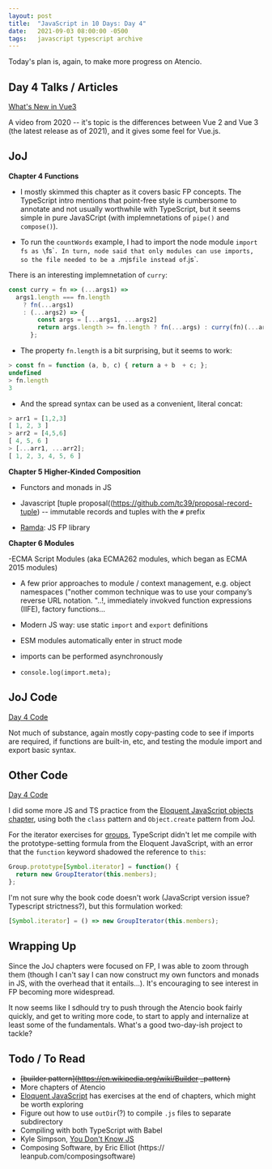 ```yaml
---
layout: post
title:  "JavaScript in 10 Days: Day 4"
date:   2021-09-03 08:00:00 -0500
tags:   javascript typescript archive
---
```


Today's plan is, again, to make more progress on Atencio.


## Day 4 Talks / Articles

[What's New in Vue3](https://www.youtube.com/watch?v=A5cVyjrKx_Q)

A video from 2020 -- it's topic is the differences between Vue 2 and Vue 3 (the latest release as of 2021), and it gives some feel for Vue.js.


## JoJ

**Chapter 4 Functions**

- I mostly skimmed this chapter as it covers basic FP concepts. The TypeScript intro mentions that point-free style is cumbersome to annotate and not usually worthwhile with TypeScript, but it seems simple in pure JavaSCript (with implemnetations of `pipe()` and `compose()`).

- To run the `countWords` example, I had to import the node module `import fs as \`fs\``. In turn, node said that only modules can use imports, so the file needed to be a `.mjs` file instead of `.js`.


There is an interesting implemnetation of `curry`:
```javascript
const curry = fn => (...args1) =>
  args1.length === fn.length
    ? fn(...args1)
    : (...args2) => {
        const args = [...args1, ...args2]
        return args.length >= fn.length ? fn(...args) : curry(fn)(...args)
      };
```

- The property `fn.length` is a bit surprising, but it seems to work:

```javascript
> const fn = function (a, b, c) { return a + b  + c; };
undefined
> fn.length
3
```

- And the spread syntax can be used as a convenient, literal concat:

```javascript
> arr1 = [1,2,3]
[ 1, 2, 3 ]
> arr2 = [4,5,6]
[ 4, 5, 6 ]
> [...arr1, ...arr2];
[ 1, 2, 3, 4, 5, 6 ]
```


**Chapter 5 Higher-Kinded Composition**

- Functors and monads in JS

- Javascript [tuple proposal((https://github.com/tc39/proposal-record-tuple) -- immutable records and tuples with the `#` prefix


- [Ramda](https://ramdajs.com/): JS FP library


**Chapter 6 Modules**

-ECMA Script Modules (aka ECMA262 modules, which began as ECMA 2015 modules)

- A few prior approaches to module / context management, e.g. object namespaces ("nother common technique was to use your company’s reverse URL notation. "..!, immediately invokved function expressions (IIFE), factory functions...

- Modern JS way: use static `import` and `export` definitions

- ESM modules automatically enter in struct mode

- imports can be performed asynchronously

- `console.log(import.meta);`


## JoJ Code

[Day 4 Code](https://github.com/tkuriyama/learn-js/tree/master/joj/day4)

Not much of substance, again mostly copy-pasting code to see if imports are required, if functions are built-in, etc, and testing the module import and export basic syntax.

## Other Code

[Day 4 Code](https://github.com/tkuriyama/learn-js/tree/master/snippets/day4)

I did some more JS and TS practice from the [Eloquent JavaScript objects chapter](https://eloquentjavascript.net/06_object.html), using both the `class` pattern and `Object.create` pattern from JoJ.

For the iterator exercises for [groups](https://github.com/tkuriyama/learn-js/blob/master/snippets/day4/groups.js), TypeScript didn't let me compile with the prototype-setting formula from the Eloquent JavaScript, with an error that the `function` keyword shadowed the reference to `this`:

```javascript
Group.prototype[Symbol.iterator] = function() {
  return new GroupIterator(this.members);
};
```

I'm not sure why the book code doesn't work (JavaScript version issue? Typescript strictness?), but this formulation worked:

```javascript
[Symbol.iterator] = () => new GroupIterator(this.members);
```



## Wrapping Up

Since the JoJ chapters were focused on FP, I was able to zoom through them (though I can't say I can now construct my own functors and monads in JS, with the overhead that it entails...). It's encouraging to see interest in FP becoming more widespread.

It now seems like I sdhould try to push through the Atencio book fairly quickly, and get to writing more code, to start to apply and internalize at least some of the fundamentals. What's a good two-day-ish project to tackle?


## Todo / To Read

- ~~[builder pattern](https://en.wikipedia.org/wiki/Builder _pattern)~~ 
- More chapters of  Atencio
- [Eloquent JavaScript](https://eloquentjavascript.net/) has exercises at the end of chapters, which might be worth exploring
- Figure out how to use `outDir`(?) to compile `.js` files to separate subdirectory
- Compiling with both TypeScript with Babel
- Kyle Simpson, [You Don't Know JS](https://github.com/getify/You-Dont-Know-JS/tree/1st-ed)
- Composing Software, by Eric Elliot (https:// leanpub.com/composingsoftware)
